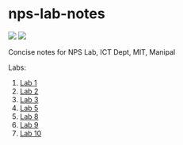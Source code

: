 # nps-lab-notes

![](https://img.shields.io/github/license/nandiniproothi/nps-lab-notes)
![](https://img.shields.io/github/stars/nandiniproothi/nps-lab-notes)

Concise notes for NPS Lab, ICT Dept, MIT, Manipal

Labs:

1. [Lab 1](https://github.com/nandiniproothi/nps-lab-notes/blob/main/nps-lab-notes.md#lab-1)
2. [Lab 2](https://github.com/nandiniproothi/nps-lab-notes/blob/main/nps-lab-notes.md#lab-2)
3. [Lab 3](https://github.com/nandiniproothi/nps-lab-notes/blob/main/nps-lab-notes.md#lab-3)
4. [Lab 5](https://github.com/nandiniproothi/nps-lab-notes/blob/main/nps-lab-notes.md#lab-5)
5. [Lab 8](https://github.com/nandiniproothi/nps-lab-notes/blob/main/nps-lab-notes.md#lab-8)
6. [Lab 9](https://github.com/nandiniproothi/nps-lab-notes/blob/main/nps-lab-notes.md#lab-9)
7. [Lab 10](https://github.com/nandiniproothi/nps-lab-notes/blob/main/nps-lab-notes.md#lab-10)
